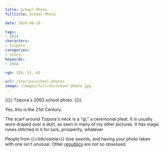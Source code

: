 ```yaml
---
title: School Photo
fulltitle: School Photo

date: 2024-06-19

tags:
- 2024
characters:
- tzipora
categories:
- story
keywords:
- 2024

rgb: 114, 51, 42

url: /stories/school-photo/
image: /images/fullres/school-photo.jpg
---
```

{{<note caption>}}
Tzipora's 2063 school photo.
{{</note>}}

Yes, this is the 21st Century.

The scarf around Tzipora's neck is a "gi," a ceremonial pleat. It is usually worn draped over a skirt, as seen in many of my other pictures. It has magic runes stitched in it for luck, prosperity, whatever

People from {{<link/oslola>}} love swords, and having your photo taken with one isn't unusual. Other [republics](/republics/) are not so obsessed.